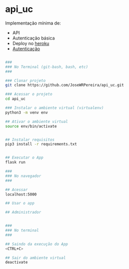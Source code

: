 # api_uc

Implementação mínima de:
* API
* Autenticação básica
* Deploy no [heroku](https://api-uc.herokuapp.com/)
* [Autenticação](https://api-uc.herokuapp.com/equipe)


```bash

###
### No Terminal (git-bash, bash, etc)
###

### Clonar projeto 
git clone https://github.com/JoseWRPereira/api_uc.git

### Acessar o projeto
cd api_uc

### Instalar o ambiente virtual (virtualenv)
python3 -m venv env

## Ativar o ambiente virtual 
source env/bin/activate


## Instalar requisitos 
pip3 install -r requirements.txt


## Executar o App
flask run

###
### No navegador
###

## Acessar
localhost:5000

## Usar o app

## Administrador


###
### No terminal
###

## Saindo da execução do App
<CTRL+C>

## Sair do ambiente virtual
deactivate
```

